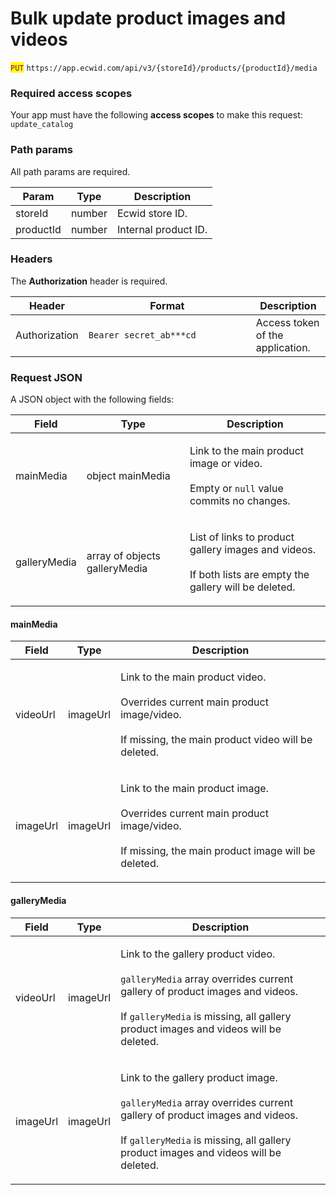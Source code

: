 # Bulk update product images and videos

<mark style="color:purple;">`PUT`</mark> `https://app.ecwid.com/api/v3/{storeId}/products/{productId}/media`&#x20;

### Required access scopes

Your app must have the following **access scopes** to make this request: `update_catalog`

### Path params

All path params are required.

| Param     | Type   | Description          |
| --------- | ------ | -------------------- |
| storeId   | number | Ecwid store ID.      |
| productId | number | Internal product ID. |

### Headers

The **Authorization** header is required.

<table><thead><tr><th>Header</th><th width="252">Format</th><th>Description</th></tr></thead><tbody><tr><td>Authorization</td><td><code>Bearer secret_ab***cd</code></td><td>Access token of the application.</td></tr></tbody></table>

### Request JSON

A JSON object with the following fields:

| Field        | Type                          | Description                                                                                                            |
| ------------ | ----------------------------- | ---------------------------------------------------------------------------------------------------------------------- |
| mainMedia    | object mainMedia              | <p>Link to the main product image or video. <br><br>Empty or <code>null</code> value commits no changes.</p>           |
| galleryMedia | array of objects galleryMedia | <p>List of links to product gallery images and videos.<br><br>If both lists are empty the gallery will be deleted.</p> |

#### mainMedia

| Field    | Type     | Description                                                                                                                                           |
| -------- | -------- | ----------------------------------------------------------------------------------------------------------------------------------------------------- |
| videoUrl | imageUrl | <p>Link to the main product video. <br><br>Overrides current main product image/video.<br><br>If missing, the main product video will be deleted.</p> |
| imageUrl | imageUrl | <p>Link to the main product image. <br><br>Overrides current main product image/video.<br><br>If missing, the main product image will be deleted.</p> |

#### galleryMedia

| Field    | Type     | Description                                                                                                                                                                                                                                      |
| -------- | -------- | ------------------------------------------------------------------------------------------------------------------------------------------------------------------------------------------------------------------------------------------------ |
| videoUrl | imageUrl | <p>Link to the gallery product video. <br><br><code>galleryMedia</code> array overrides current gallery of product images and videos.<br><br>If <code>galleryMedia</code> is missing, all gallery product images and videos will be deleted.</p> |
| imageUrl | imageUrl | <p>Link to the gallery product image. <br><br><code>galleryMedia</code> array overrides current gallery of product images and videos.<br><br>If <code>galleryMedia</code> is missing, all gallery product images and videos will be deleted.</p> |
